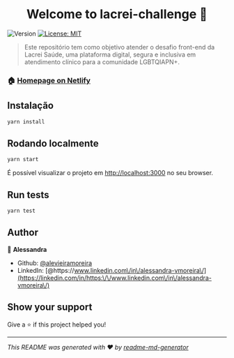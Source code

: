 <h1 align="center">Welcome to lacrei-challenge 👋</h1>
<p>
  <img alt="Version" src="https://img.shields.io/badge/version-0.1.0-blue.svg?cacheSeconds=2592000" />
  <a href="#" target="_blank">
    <img alt="License: MIT" src="https://img.shields.io/badge/License-MIT-yellow.svg" />
  </a>
</p>

> Este repositório tem como objetivo atender o desafio front-end da Lacrei Saúde, uma plataforma digital, segura e inclusiva em atendimento clínico para a comunidade LGBTQIAPN+.

### 🏠 [Homepage on Netlify](https://lacrei-challenge.netlify.app/)

## Instalação

```sh
yarn install
```

## Rodando localmente

```sh
yarn start
```
 É possível visualizar o projeto em [http://localhost:3000](http://localhost:3000) no seu browser.

## Run tests

```sh
yarn test
```

## Author

👤 **Alessandra**

* Github: [@alevieiramoreira](https://github.com/alevieiramoreira)
* LinkedIn: [@https:\/\/www.linkedin.com\/in\/alessandra-vmoreira\/](https://linkedin.com/in/https:\/\/www.linkedin.com\/in\/alessandra-vmoreira\/)

## Show your support

Give a ⭐️ if this project helped you!

***
_This README was generated with ❤️ by [readme-md-generator](https://github.com/kefranabg/readme-md-generator)_